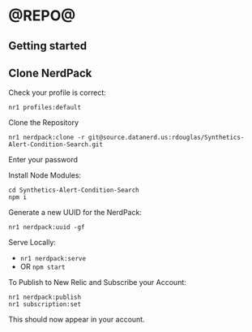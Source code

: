 # @REPO@

## Getting started

## Clone NerdPack
Check your profile is correct:

```
nr1 profiles:default
```

Clone the Repository
```
nr1 nerdpack:clone -r git@source.datanerd.us:rdouglas/Synthetics-Alert-Condition-Search.git
```

Enter your password

Install Node Modules:

```
cd Synthetics-Alert-Condition-Search
npm i
```

Generate a new UUID for the NerdPack:
```
nr1 nerdpack:uuid -gf
```

Serve Locally:
 - `nr1 nerdpack:serve`
 - OR `npm start`

To Publish to New Relic and Subscribe your Account:
```
nr1 nerdpack:publish
nr1 subscription:set
```
This should now appear in your account.
